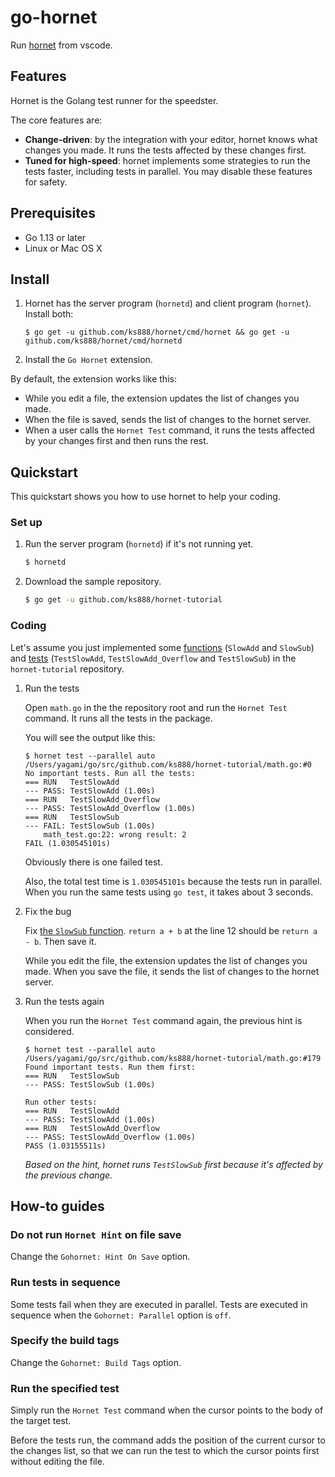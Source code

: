 # go-hornet

Run [hornet](https://github.com/ks888/hornet) from vscode.

## Features

Hornet is the Golang test runner for the speedster.

The core features are:
* **Change-driven**: by the integration with your editor, hornet knows what changes you made. It runs the tests affected by these changes first.
* **Tuned for high-speed**: hornet implements some strategies to run the tests faster, including tests in parallel. You may disable these features for safety.

## Prerequisites

* Go 1.13 or later
* Linux or Mac OS X

## Install

1. Hornet has the server program (`hornetd`) and client program (`hornet`). Install both:

   ```
   $ go get -u github.com/ks888/hornet/cmd/hornet && go get -u github.com/ks888/hornet/cmd/hornetd
   ```

2. Install the `Go Hornet` extension.

By default, the extension works like this:
* While you edit a file, the extension updates the list of changes you made.
* When the file is saved, sends the list of changes to the hornet server.
* When a user calls the `Hornet Test` command, it runs the tests affected by your changes first and then runs the rest.

## Quickstart

This quickstart shows you how to use hornet to help your coding.

### Set up

1. Run the server program (`hornetd`) if it's not running yet.

   ```sh
   $ hornetd
   ```

2. Download the sample repository.

   ```sh
   $ go get -u github.com/ks888/hornet-tutorial
   ```

### Coding

Let's assume you just implemented some [functions](https://github.com/ks888/hornet-tutorial/blob/master/math.go) (`SlowAdd` and `SlowSub`) and [tests](https://github.com/ks888/hornet-tutorial/blob/master/math_test.go) (`TestSlowAdd`, `TestSlowAdd_Overflow` and `TestSlowSub`) in the `hornet-tutorial` repository.

1. Run the tests

   Open `math.go` in the the repository root and run the `Hornet Test` command. It runs all the tests in the package.

   You will see the output like this:

   ```
   $ hornet test --parallel auto /Users/yagami/go/src/github.com/ks888/hornet-tutorial/math.go:#0
   No important tests. Run all the tests:
   === RUN   TestSlowAdd
   --- PASS: TestSlowAdd (1.00s)
   === RUN   TestSlowAdd_Overflow
   --- PASS: TestSlowAdd_Overflow (1.00s)
   === RUN   TestSlowSub
   --- FAIL: TestSlowSub (1.00s)
       math_test.go:22: wrong result: 2
   FAIL (1.030545101s)
   ```

   Obviously there is one failed test.

   Also, the total test time is `1.030545101s` because the tests run in parallel. When you run the same tests using `go test`, it takes about 3 seconds.

2. Fix the bug

   Fix [the `SlowSub` function](https://github.com/ks888/hornet-tutorial/blob/master/math.go#L12). `return a + b` at the line 12 should be `return a - b`. Then save it.

   While you edit the file, the extension updates the list of changes you made. When you save the file, it sends the list of changes to the hornet server.

3. Run the tests again

   When you run the `Hornet Test` command again, the previous hint is considered.

   ```
   $ hornet test --parallel auto /Users/yagami/go/src/github.com/ks888/hornet-tutorial/math.go:#179
   Found important tests. Run them first:
   === RUN   TestSlowSub
   --- PASS: TestSlowSub (1.00s)

   Run other tests:
   === RUN   TestSlowAdd
   --- PASS: TestSlowAdd (1.00s)
   === RUN   TestSlowAdd_Overflow
   --- PASS: TestSlowAdd_Overflow (1.00s)
   PASS (1.03155511s)
   ```

   *Based on the hint, hornet runs `TestSlowSub` first because it's affected by the previous change.*

## How-to guides

### Do not run `Hornet Hint` on file save

Change the `Gohornet: Hint On Save` option.

### Run tests in sequence

Some tests fail when they are executed in parallel. Tests are executed in sequence when the `Gohornet: Parallel` option is `off`.

### Specify the build tags

Change the `Gohornet: Build Tags` option.

### Run the specified test

Simply run the `Hornet Test` command when the cursor points to the body of the target test.

Before the tests run, the command adds the position of the current cursor to the changes list, so that we can run the test to which the cursor points first without editing the file.

